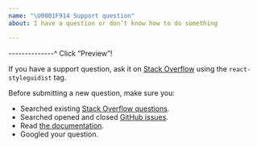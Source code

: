 ```yaml
---
name: "\U0001F914 Support question"
about: I have a question or don’t know how to do something

---
```


--------------^ Click “Preview”!

If you have a support question, ask it on [Stack Overflow](https://stackoverflow.com/questions/tagged/react-styleguidist) using the `react-styleguidist` tag.

Before submitting a new question, make sure you:

* Searched existing  [Stack Overflow questions](https://stackoverflow.com/questions/tagged/react-styleguidist).
* Searched opened and closed [GitHub issues](https://github.com/styleguidist/react-styleguidist/issues?utf8=%E2%9C%93&q=is%3Aissue).
* Read [the documentation](https://react-styleguidist.js.org/docs/getting-started.html).
* Googled your question.
